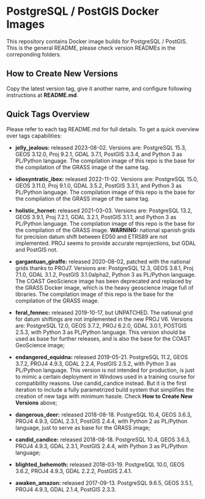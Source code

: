 # PostgreSQL / PostGIS Docker Images

This repository contains Docker image builds for PostgreSQL / PostGIS. This is the general README, please check version READMEs in the correponding folders.


## How to Create New Versions

Copy the latest version tag, give it another name, and configure following instructions at **README.md**.


## Quick Tags Overview

Please refer to each tag README.md for full details. To get a quick overview over tags capabilities:

- **jelly_jealous:** released 2023-08-02. Versions are: PostgreSQL 15.3, GEOS 3.12.0, Proj 9.2.1, GDAL 3.7.1, PostGIS 3.3.4, and Python 3 as PL/Python language. The compilation image of this repo is the base for the compilation of the GRASS image of the same tag.

- **idiosyntratic_ibex:** released 2022-11-02. Versions are: PostgreSQL 15.0, GEOS 3.11.0, Proj 9.1.0, GDAL 3.5.2, PostGIS 3.3.1, and Python 3 as PL/Python language. The compilation image of this repo is the base for the compilation of the GRASS image of the same tag.

- **holistic_hornet:** released 2021-03-03. Versions are: PostgreSQL 13.2, GEOS 3.9.1, Proj 7.2.1, GDAL 3.2.1, PostGIS 3.1.1, and Python 3 as PL/Python language. The compilation image of this repo is the base for the compilation of the GRASS image. **WARNING:** national spanish grids for precision datum shift between ED50 and ETRS89 are not implemented. PROJ seems to provide accurate reprojections, but GDAL and PostGIS not.

- **gargantuan_giraffe:** released 2020-08-02, patched with the national grids thanks to PROJ7. Versions are: PostgreSQL 12.3, GEOS 3.8.1, Proj 7.1.0, GDAL 3.1.2, PostGIS 3.1.0alpha2, Python 3 as PL/Python language. The COAST GeoScience image has been deprecated and replaced by the GRASS Docker image, which is the heavy geoscience image full of libraries. The compilation image of this repo is the base for the compilation of the GRASS image.

- **feral_fennec:** released 2019-10-17, but UNPATCHED. The national grid for datum shiftings are not implemented in the new PROJ V6. Versions are: PostgreSQL 12.0, GEOS 3.7.2, PROJ 6.2.0, GDAL 3.0.1, POSTGIS 2.5.3, with Python 3 as PL/Python language. This version should be used as base for further releases, and is also the base for the COAST GeoScience image;

- **endangered_equidna:** released 2019-05-21. PostgreSQL 11.2, GEOS 3.7.2, PROJ4 4.9.3, GDAL 2.2.4, PostGIS 2.5.2, with Python 3 as PL/Python language. This version is not intended for production, is just to mimic a certain deployment in Windows used in a training course for compatibility reasons. Use candid_candice instead. But it is the first iteration to include a fully parametrized build system that simplifies the creation of new tags with minimum hassle. Check **How to Create New Versions** above;

- **dangerous_deer:** released 2018-08-18. PostgreSQL 10.4, GEOS 3.6.3, PROJ4 4.9.3, GDAL 2.3.1, PostGIS 2.4.4, with Python 2 as PL/Python language, just to serve as base for the GRASS image;

- **candid_candice:** released 2018-08-18. PostgreSQL 10.4, GEOS 3.6.3, PROJ4 4.9.3, GDAL 2.3.1, PostGIS 2.4.4, with Python 3 as PL/Python language;

- **blighted_behemoth:** released 2018-03-19. PostgreSQL 10.0, GEOS 3.6.2, PROJ4 4.9.3, GDAL 2.2.2, PostGIS 2.4.1.

- **awaken_amazon:** released 2017-09-13. PostgreSQL 9.6.5, GEOS 3.5.1, PROJ4 4.9.3, GDAL 2.1.4, PostGIS 2.3.3.
